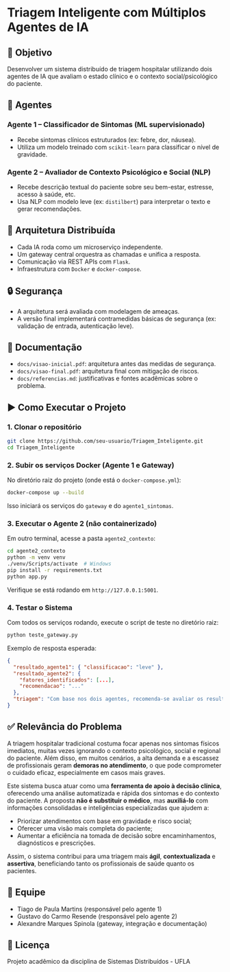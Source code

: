 # Triagem Inteligente com Múltiplos Agentes de IA

## 🎯 Objetivo

Desenvolver um sistema distribuído de triagem hospitalar utilizando dois agentes de IA que avaliam o estado clínico e o contexto social/psicológico do paciente.

## 🧠 Agentes

### Agente 1 – Classificador de Sintomas (ML supervisionado)

* Recebe sintomas clínicos estruturados (ex: febre, dor, náusea).
* Utiliza um modelo treinado com `scikit-learn` para classificar o nível de gravidade.

### Agente 2 – Avaliador de Contexto Psicológico e Social (NLP)

* Recebe descrição textual do paciente sobre seu bem-estar, estresse, acesso à saúde, etc.
* Usa NLP com modelo leve (ex: `distilbert`) para interpretar o texto e gerar recomendações.

## 🔁 Arquitetura Distribuída

* Cada IA roda como um microserviço independente.
* Um gateway central orquestra as chamadas e unifica a resposta.
* Comunicação via REST APIs com `Flask`.
* Infraestrutura com `Docker` e `docker-compose`.

## 🔒 Segurança

* A arquitetura será avaliada com modelagem de ameaças.
* A versão final implementará contramedidas básicas de segurança (ex: validação de entrada, autenticação leve).

## 📑 Documentação

* `docs/visao-inicial.pdf`: arquitetura antes das medidas de segurança.
* `docs/visao-final.pdf`: arquitetura final com mitigação de riscos.
* `docs/referencias.md`: justificativas e fontes acadêmicas sobre o problema.

## ▶️ Como Executar o Projeto

### 1. Clonar o repositório

```bash
git clone https://github.com/seu-usuario/Triagem_Inteligente.git
cd Triagem_Inteligente
```

### 2. Subir os serviços Docker (Agente 1 e Gateway)

No diretório raiz do projeto (onde está o `docker-compose.yml`):

```bash
docker-compose up --build
```

Isso iniciará os serviços do `gateway` e do `agente1_sintomas`.

### 3. Executar o Agente 2 (não containerizado)

Em outro terminal, acesse a pasta `agente2_contexto`:

```bash
cd agente2_contexto
python -m venv venv
./venv/Scripts/activate  # Windows
pip install -r requirements.txt
python app.py
```

Verifique se está rodando em `http://127.0.0.1:5001`.

### 4. Testar o Sistema

Com todos os serviços rodando, execute o script de teste no diretório raiz:

```bash
python teste_gateway.py
```

Exemplo de resposta esperada:

```json
{
  "resultado_agente1": { "classificacao": "leve" },
  "resultado_agente2": { 
    "fatores_identificados": [...],
    "recomendacao": "..."
  },
  "triagem": "Com base nos dois agentes, recomenda-se avaliar os resultados combinados."
}
```

## ✅ Relevância do Problema

A triagem hospitalar tradicional costuma focar apenas nos sintomas físicos imediatos, muitas vezes ignorando o contexto psicológico, social e regional do paciente. Além disso, em muitos cenários, a alta demanda e a escassez de profissionais geram **demoras no atendimento**, o que pode comprometer o cuidado eficaz, especialmente em casos mais graves.

Este sistema busca atuar como uma **ferramenta de apoio à decisão clínica**, oferecendo uma análise automatizada e rápida dos sintomas e do contexto do paciente. A proposta **não é substituir o médico**, mas **auxiliá-lo** com informações consolidadas e inteligências especializadas que ajudem a:

- Priorizar atendimentos com base em gravidade e risco social;
- Oferecer uma visão mais completa do paciente;
- Aumentar a eficiência na tomada de decisão sobre encaminhamentos, diagnósticos e prescrições.

Assim, o sistema contribui para uma triagem mais **ágil**, **contextualizada** e **assertiva**, beneficiando tanto os profissionais de saúde quanto os pacientes.

## 👥 Equipe

* Tiago de Paula Martins (responsável pelo agente 1)
* Gustavo do Carmo Resende (responsável pelo agente 2)
* Alexandre Marques Spinola (gateway, integração e documentação)

## 📘 Licença

Projeto acadêmico da disciplina de Sistemas Distribuídos - UFLA
